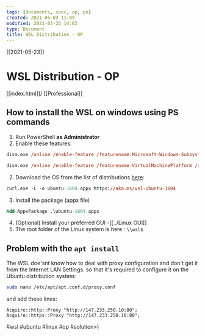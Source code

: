 ```yaml
---
tags: [documents, spec, op, po]  
created: 2021-05-03 11:09
modified: 2021-05-25 14:03
type: Document
title: WSL Distribution - OP
---
```

[[2021-05-23]]
# WSL Distribution - OP

[[index.html]]/ [[Professional]]



## How to install the WSL on windows using PS commands

1. Run PowerShell **as Administrator**
1. Enable these features:
``` ps
dism.exe /online /enable-feature /featurename:Microsoft-Windows-Subsystem-Linux /all /norestart                   
```

```ps 
dism.exe /online /enable-feature /featurename:VirtualMachinePlatform /all /norestart                              
```
2. Download the OS from the list of distributions [here](https://docs.microsoft.com/en-us/windows/wsl/install-manual): 
``` ps 
curl.exe -L -o ubuntu-1604.appx https://aka.ms/wsl-ubuntu-1604                 

```
3.  Install the package (appx file)
``` ps
Add-AppxPackage .\ubuntu-1604.appx                                             ```

```

4. (Optional) Install your preferred GUI  -[[../Linux GUI]]
5. The root folder of the Linux system is here : ` \\wsl$ `

## Problem with the `apt install` 
The WSL doe'snt know how to deal with proxy configuration and don't get it from the Internet LAN Settings. so that it's required to configure it on the Ubuntu distribution system:
```bash
sudo nano /etc/apt/apt.conf.d/proxy.conf
```
and add these lines:
```
Acquire::http::Proxy "http://147.233.250.10:80";
Acquire::https::Proxy "http://147.233.250.10:80";
```



#wsl #ubuntu #linux #op #solution>)
